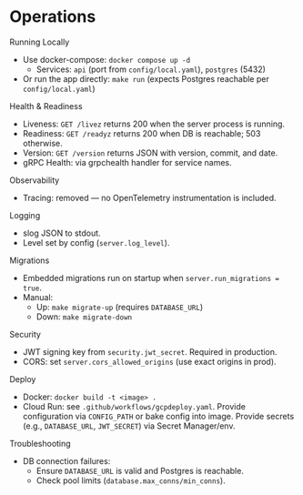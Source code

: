 # Operations

Running Locally
- Use docker-compose: `docker compose up -d`
  - Services: `api` (port from `config/local.yaml`), `postgres` (5432)
- Or run the app directly: `make run` (expects Postgres reachable per `config/local.yaml`)

Health & Readiness
- Liveness: `GET /livez` returns 200 when the server process is running.
- Readiness: `GET /readyz` returns 200 when DB is reachable; 503 otherwise.
- Version: `GET /version` returns JSON with version, commit, and date.
- gRPC Health: via grpchealth handler for service names.

Observability
- Tracing: removed — no OpenTelemetry instrumentation is included.

Logging
- slog JSON to stdout.
- Level set by config (`server.log_level`).

Migrations
- Embedded migrations run on startup when `server.run_migrations = true`.
- Manual:
  - Up: `make migrate-up` (requires `DATABASE_URL`)
  - Down: `make migrate-down`

Security
- JWT signing key from `security.jwt_secret`. Required in production.
- CORS: set `server.cors_allowed_origins` (use exact origins in prod).

Deploy
- Docker: `docker build -t <image> .`
- Cloud Run: see `.github/workflows/gcpdeploy.yaml`. Provide configuration via `CONFIG_PATH` or bake config into image. Provide secrets (e.g., `DATABASE_URL`, `JWT_SECRET`) via Secret Manager/env.

Troubleshooting
- DB connection failures:
  - Ensure `DATABASE_URL` is valid and Postgres is reachable.
  - Check pool limits (`database.max_conns/min_conns`).
 
